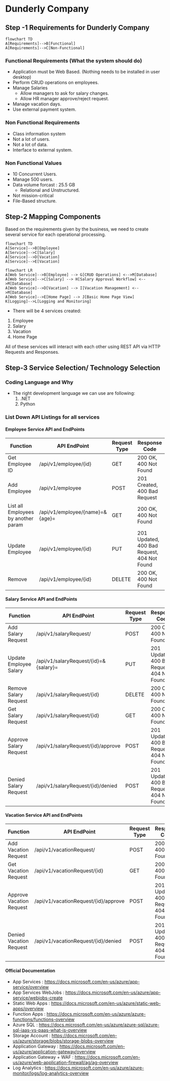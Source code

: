 # Dunderly Company

## Step -1 Requirements for Dunderly Company


```mermaid
flowchart TD
A[Requirements]-->B[Functional]
A[Requirements]-->C[Non-Functional]
```

### Functional Requirements (What the system should do)

- Application must be Web Based. (Nothing needs to be installed in user desktop)
- Perform CRUD operations on employees.
- Manage Salaries
  - Allow managers to ask for salary changes.
  - Allow HR manager approve/reject request.
- Manage vacation days.
- Use external payment system.

### Non Functional Requirements

- Class information system
- Not a lot of users.
- Not a lot of data.
- Interface to external system.

### Non Functional Values

- 10 Concurrent Users.
- Manage 500 users.
- Data volume forcast : 25.5 GB
  - Relational and Unstructured.
- Not mission-critical
- File-Based structure.


## Step-2 Mapping Components

Based on the requirements given by the business, we need to create several service for each operational processing.

```mermaid
flowchart TD
A[Service]-->B[Employee]
A[Service]-->C[Salary]
A[Service]-->D[Vacation]
A[Service]-->E[Vacation]
```

```mermaid
flowchart LR
A[Web Service]-->B[Employee] --> G[CRUD Operations] <-->M[Database]
A[Web Service]-->C[Salary] --> H[Salary Approval Workflow] <-->M[Database]
A[Web Service]-->D[Vacation] --> I[Vacation Management] <-->M[Database]
A[Web Service]-->E[Home Page] --> J[Basic Home Page View]
K[Logging]-->L[Logging and Monitoring]
```

- There will be 4 services created:
1. Employee
2. Salary
3. Vacation
4. Home Page

All of these services will interact with each other using REST API via HTTP Requests and Responses.


## Step-3 Service Selection/ Technology Selection

### Coding Language and Why

- The right development language we can use are following:
  1. .NET
  2. Python


### List Down API Listings for all services

#### Employee Service API and EndPoints

| Function                            | API EndPoint                    | Request Type | Response Code                               |
|-------------------------------------|---------------------------------|--------------|---------------------------------------------|
| Get Employee ID                     | /api/v1/employee/{id}           | GET          | 200 OK, 400 Not Found                       |
| Add Employee                        | /api/v1/employee                | POST         | 201 Created, 400 Bad Request                |
| List all Employees by another param | /api/v1/employee/{name}=&{age}= | GET          | 200 OK, 400 Not Found                       |
| Update Employee                     | /api/v1/employee/{id}           | PUT          | 201 Updated, 400 Bad Request, 404 Not Found |
| Remove                              | /api/v1/employee/{id}           | DELETE       | 200 OK, 400 Not Found                       |

#### Salary Service API and EndPoints

| Function               | API EndPoint                          | Request Type | Response Code                               |
|------------------------|---------------------------------------|--------------|---------------------------------------------|
| Add Salary Request     | /api/v1/salaryRequest/                | POST         | 200 OK, 400 Not Found                       |
| Update Employee Salary | /api/v1/salaryRequest/{id}=&{salary}= | PUT          | 201 Updated, 400 Bad Request, 404 Not Found |
| Remove Salary Request  | /api/v1/salaryRequest/{id}            | DELETE       | 200 OK, 400 Not Found                       |
| Get Salary Request     | /api/v1/salaryRequest/{id}            | GET          | 200 OK, 400 Not Found                       |
| Approve Salary Request | /api/v1/salaryRequest/{id}/approve    | POST         | 201 Updated, 400 Bad Request, 404 Not Found |
| Denied Salary Request  | /api/v1/salaryRequest/{id}/denied     | POST         | 201 Updated, 400 Bad Request, 404 Not Found |

#### Vacation Service API and EndPoints

| Function                 | API EndPoint                         | Request Type | Response Code                               |
|--------------------------|--------------------------------------|--------------|---------------------------------------------|
| Add Vacation Request     | /api/v1/vacationRequest/             | POST         | 200 OK, 400 Not Found                       |
| Get Vacation Request     | /api/v1/vacationRequest/{id}         | GET          | 200 OK, 400 Not Found                       |
| Approve Vacation Request | /api/v1/vacationRequest/{id}/approve | POST         | 201 Updated, 400 Bad Request, 404 Not Found |
| Denied Vacation Request  | /api/v1/vacationRequest/{id}/denied  | POST         | 201 Updated, 400 Bad Request, 404 Not Found |

#### Official Documentation

- App Services : https://docs.microsoft.com/en-us/azure/app-service/overview
- App Services WebJobs : https://docs.microsoft.com/en-us/azure/app-service/webjobs-create
- Static Web Apps : https://docs.microsoft.com/en-us/azure/static-web-apps/overview
- Function Apps : https://docs.microsoft.com/en-us/azure/azure-functions/functions-overview
- Azure SQL : https://docs.microsoft.com/en-us/azure/azure-sql/azure-sql-iaas-vs-paas-what-is-overview
- Storage Account : https://docs.microsoft.com/en-us/azure/storage/blobs/storage-blobs-overview
- Application Gateway : https://docs.microsoft.com/en-us/azure/application-gateway/overview
- Application Gateway + WAF : https://docs.microsoft.com/en-us/azure/web-application-firewall/ag/ag-overview
- Log Analytics : https://docs.microsoft.com/en-us/azure/azure-monitor/logs/log-analytics-overview


